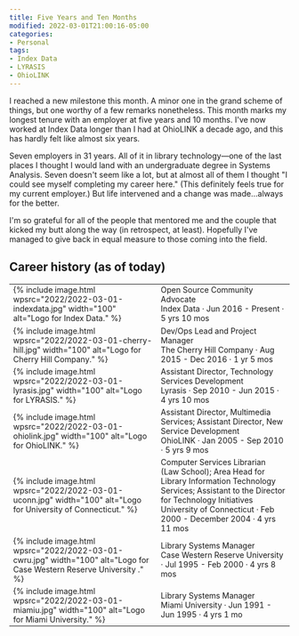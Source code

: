 ```yaml
---
title: Five Years and Ten Months
modified: 2022-03-01T21:00:16-05:00
categories:
- Personal
tags:
- Index Data
- LYRASIS
- OhioLINK
---
```


I reached a new milestone this month. 
A minor one in the grand scheme of things, but one worthy of a few remarks nonetheless. 
This month marks my longest tenure with an employer at five years and 10 months. 
I've now worked at Index Data longer than I had at OhioLINK a decade ago, and this has hardly felt like almost six years. 

Seven employers in 31 years. 
All of it in library technology—one of the last places I thought I would land with an undergraduate degree in Systems Analysis. 
Seven doesn't seem like a lot, but at almost all of them I thought "I could see myself completing my career here." 
(This definitely feels true for my current employer.) 
But life intervened and a change was made...always for the better. 

I'm so grateful for all of the people that mentored me and the couple that kicked my butt along the way (in retrospect, at least). 
Hopefully I've managed to give back in equal measure to those coming into the field.


## Career history (as of today)
<table style="font-size:inherit;border-bottom:0px;">
<tr>
<td>
{% include image.html wpsrc="2022/2022-03-01-indexdata.jpg" width="100" alt="Logo for Index Data." %} 
</td>
<td>
Open Source Community Advocate<br>
Index Data · Jun 2016 - Present · 5 yrs 10 mos
</td>
</tr>

<tr>
<td>
{% include image.html wpsrc="2022/2022-03-01-cherry-hill.jpg" width="100" alt="Logo for Cherry Hill Company." %} 
</td>
<td>
Dev/Ops Lead and Project Manager<br>
The Cherry Hill Company · Aug 2015 - Dec 2016 · 1 yr 5 mos
</td>
</tr>

<tr>
<td>
{% include image.html wpsrc="2022/2022-03-01-lyrasis.jpg" width="100" alt="Logo for LYRASIS." %} 
</td>
<td>
Assistant Director, Technology Services Development<br>
Lyrasis · Sep 2010 - Jun 2015 · 4 yrs 10 mos
</td>
</tr>

<tr>
<td>
{% include image.html wpsrc="2022/2022-03-01-ohiolink.jpg" width="100" alt="Logo for OhioLINK." %} 
</td>
<td>
Assistant Director, Multimedia Services; Assistant Director, New Service Development<br>
OhioLINK · Jan 2005 - Sep 2010 · 5 yrs 9 mos
</td>
</tr>

<tr>
<td>
{% include image.html wpsrc="2022/2022-03-01-uconn.jpg" width="100" alt="Logo for University of Connecticut." %} 
</td>
<td>
Computer Services Librarian (Law School); Area Head for Library Information Technology Services; Assistant to the Director for Technology Initiatives<br>
University of Connecticut · Feb 2000 - December 2004 · 4 yrs 11 mos
</td>
</tr>

<tr>
<td>
{% include image.html wpsrc="2022/2022-03-01-cwru.jpg" width="100" alt="Logo for Case Western Reserve University ." %} 
</td>
<td>
Library Systems Manager<br>
Case Western Reserve University · Jul 1995 - Feb 2000 · 4 yrs 8 mos</td>
</tr>

<tr>
<td>
{% include image.html wpsrc="2022/2022-03-01-miamiu.jpg" width="100" alt="Logo for Miami University." %} 
</td>
<td>
Library Systems Manager<br>
Miami University · Jun 1991 - Jun 1995 · 4 yrs 1 mo
</td>
</tr>

</table>
